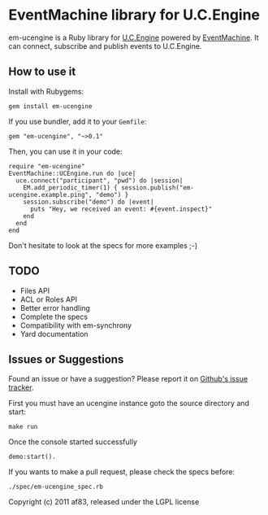 EventMachine library for U.C.Engine
===================================

em-ucengine is a Ruby library for [U.C.Engine](http://ucengine.org/) powered
by [EventMachine](https://github.com/eventmachine/eventmachine). It can
connect, subscribe and publish events to U.C.Engine.


How to use it
-------------

Install with Rubygems:

    gem install em-ucengine

If you use bundler, add it to your `Gemfile`:

    gem "em-ucengine", "~>0.1"

Then, you can use it in your code:

    require "em-ucengine"
    EventMachine::UCEngine.run do |uce|
      uce.connect("participant", "pwd") do |session|
        EM.add_periodic_timer(1) { session.publish("em-ucengine.example.ping", "demo") }
        session.subscribe("demo") do |event|
          puts "Hey, we received an event: #{event.inspect}"
        end
      end
    end

Don't hesitate to look at the specs for more examples ;-)


TODO
----

* Files API
* ACL or Roles API
* Better error handling
* Complete the specs
* Compatibility with em-synchrony
* Yard documentation


Issues or Suggestions
---------------------

Found an issue or have a suggestion? Please report it on
[Github's issue tracker](http://github.com/af83/ucengine.em/issues).

First you must have an ucengine instance goto the source directory and start:

    make run

Once the console started successfully

    demo:start().

If you wants to make a pull request, please check the specs before:

    ./spec/em-ucengine_spec.rb


Copyright (c) 2011 af83, released under the LGPL license
